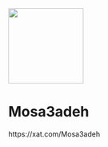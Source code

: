 <!DOCTYPE html>
<html lang="en" >
<head>
  <meta charset="UTF-8">
  <title>Mosa3adeh</title>
  <link rel="stylesheet" href="./style.css">
  <link rel='stylesheet' href='https://fonts.googleapis.com/css?family=Luckiest+Guy'>
</head>
<body>
<!-- partial:index.partial.html -->
<div class="stars-container">
	<div class="stars">
		<div></div><div></div><div></div>
	</div>
	<div class="stars">
		<div></div><div></div><div></div>
	</div>
	<div class="stars">
		<div></div><div></div><div></div>
	</div>
	<div class="stars">
		<div></div><div></div><div></div>
	</div>
	<div class="stars-2"></div>
	<div class="stars-2"></div>
	<div class="stars-2"></div>
</div>
  <div class="meteor-container">
	<div></div>
	<div></div>
	<div></div>
	<div></div>
</div>


<div class="meteor-container-2">
	<div></div>
	<div></div>
	<div></div>
	<div></div>
</div>
<div class='scene'>
  <div class='scene_titanShadow'></div>
  <div class='t_wrap'>
    <div class='scene_titan'>
      <div class='eyes'>
        <div class='eye eye--left'></div>
        <div class='eye eye--right'></div>
      </div>
    </div>
  </div>
  <div class='scene_saturn'>
    <div class='scene_saturn__face'>
      <div class='face_clip'>
        <div class='eye eye--left'></div>
        <div class='eye eye--right'></div>
        <div class='mouth'></div>
      </div>
    </div>
    <div class='scene_saturn__shadow'></div>
    <div class='scene_saturn__shadowRing'></div>
    <div class='scene_saturn__sparks'>
      <div class='spark'></div>
      <div class='spark'></div>
      <div class='spark'></div>
      <div class='spark'></div>
      <div class='spark'></div>
      <div class='spark'></div>
      <div class='spark'></div>
      <div class='spark'></div>
      <div class='spark'></div>
      <div class='spark'></div>
      <div class='spark'></div>
      <div class='spark'></div>
      <div class='spark'></div>
      <div class='spark'></div>
      <div class='spark'></div>
      <div class='spark'></div>
      <div class='spark'></div>
      <div class='spark'></div>
      <div class='spark'></div>
      <div class='spark'></div>
    </div>
    <div class='scene_saturn__ring'>
      <div class='small'>
        <div class='small_part'></div>
        <div class='small_part'></div>
        <div class='small_part'></div>
        <div class='small_part'></div>
        <div class='small_part'></div>
        <div class='small_part'></div>
        <div class='small_part'></div>
        <div class='small_part'></div>
        <div class='small_part'></div>
        <div class='small_part'></div>
        <div class='small_part'></div>
        <div class='small_part'></div>
        <div class='small_part'></div>
        <div class='small_part'></div>
        <div class='small_part'></div>
        <div class='small_part'></div>
        <div class='small_part'></div>
        <div class='small_part'></div>
        <div class='small_part'></div>
        <div class='small_part'></div>
        <div class='small_part'></div>
        <div class='small_part'></div>
        <div class='small_part'></div>
        <div class='small_part'></div>
        <div class='small_part'></div>
        <div class='small_part'></div>
        <div class='small_part'></div>
        <div class='small_part'></div>
        <div class='small_part'></div>
        <div class='small_part'></div>
        <div class='small_part'></div>
        <div class='small_part'></div>
        <div class='small_part'></div>
        <div class='small_part'></div>
        <div class='small_part'></div>
        <div class='small_part'></div>
        <div class='small_part'></div>
        <div class='small_part'></div>
        <div class='small_part'></div>
        <div class='small_part'></div>
      </div>
      <div class='layer'>
        <div class='layer_part'></div>
        <div class='layer_part'></div>
        <div class='layer_part'></div>
        <div class='layer_part'></div>
        <div class='layer_part'></div>
        <div class='layer_part'></div>
        <div class='layer_part'></div>
        <div class='layer_part'></div>
        <div class='layer_part'></div>
        <div class='layer_part'></div>
        <div class='layer_part'></div>
        <div class='layer_part'></div>
        <div class='layer_part'></div>
        <div class='layer_part'></div>
        <div class='layer_part'></div>
        <div class='layer_part'></div>
        <div class='layer_part'></div>
        <div class='layer_part'></div>
        <div class='layer_part'></div>
        <div class='layer_part'></div>
        <div class='layer_part'></div>
        <div class='layer_part'></div>
        <div class='layer_part'></div>
        <div class='layer_part'></div>
        <div class='layer_part'></div>
        <div class='layer_part'></div>
        <div class='layer_part'></div>
        <div class='layer_part'></div>
        <div class='layer_part'></div>
        <div class='layer_part'></div>
        <div class='layer_part'></div>
        <div class='layer_part'></div>
        <div class='layer_part'></div>
        <div class='layer_part'></div>
        <div class='layer_part'></div>
        <div class='layer_part'></div>
        <div class='layer_part'></div>
        <div class='layer_part'></div>
        <div class='layer_part'></div>
        <div class='layer_part'></div>
        <div class='layer_part'></div>
        <div class='layer_part'></div>
        <div class='layer_part'></div>
        <div class='layer_part'></div>
        <div class='layer_part'></div>
        <div class='layer_part'></div>
        <div class='layer_part'></div>
        <div class='layer_part'></div>
        <div class='layer_part'></div>
        <div class='layer_part'></div>
      </div>
      <div class='layer'>
        <div class='layer_part'></div>
        <div class='layer_part'></div>
        <div class='layer_part'></div>
        <div class='layer_part'></div>
        <div class='layer_part'></div>
        <div class='layer_part'></div>
        <div class='layer_part'></div>
        <div class='layer_part'></div>
        <div class='layer_part'></div>
        <div class='layer_part'></div>
        <div class='layer_part'></div>
        <div class='layer_part'></div>
        <div class='layer_part'></div>
        <div class='layer_part'></div>
        <div class='layer_part'></div>
        <div class='layer_part'></div>
        <div class='layer_part'></div>
        <div class='layer_part'></div>
        <div class='layer_part'></div>
        <div class='layer_part'></div>
        <div class='layer_part'></div>
        <div class='layer_part'></div>
        <div class='layer_part'></div>
        <div class='layer_part'></div>
        <div class='layer_part'></div>
        <div class='layer_part'></div>
        <div class='layer_part'></div>
        <div class='layer_part'></div>
        <div class='layer_part'></div>
        <div class='layer_part'></div>
        <div class='layer_part'></div>
        <div class='layer_part'></div>
        <div class='layer_part'></div>
        <div class='layer_part'></div>
        <div class='layer_part'></div>
        <div class='layer_part'></div>
        <div class='layer_part'></div>
        <div class='layer_part'></div>
        <div class='layer_part'></div>
        <div class='layer_part'></div>
        <div class='layer_part'></div>
        <div class='layer_part'></div>
        <div class='layer_part'></div>
        <div class='layer_part'></div>
        <div class='layer_part'></div>
        <div class='layer_part'></div>
        <div class='layer_part'></div>
        <div class='layer_part'></div>
        <div class='layer_part'></div>
        <div class='layer_part'></div>
      </div>
      <div class='layer'>
        <div class='layer_part'></div>
        <div class='layer_part'></div>
        <div class='layer_part'></div>
        <div class='layer_part'></div>
        <div class='layer_part'></div>
        <div class='layer_part'></div>
        <div class='layer_part'></div>
        <div class='layer_part'></div>
        <div class='layer_part'></div>
        <div class='layer_part'></div>
        <div class='layer_part'></div>
        <div class='layer_part'></div>
        <div class='layer_part'></div>
        <div class='layer_part'></div>
        <div class='layer_part'></div>
        <div class='layer_part'></div>
        <div class='layer_part'></div>
        <div class='layer_part'></div>
        <div class='layer_part'></div>
        <div class='layer_part'></div>
        <div class='layer_part'></div>
        <div class='layer_part'></div>
        <div class='layer_part'></div>
        <div class='layer_part'></div>
        <div class='layer_part'></div>
        <div class='layer_part'></div>
        <div class='layer_part'></div>
        <div class='layer_part'></div>
        <div class='layer_part'></div>
        <div class='layer_part'></div>
        <div class='layer_part'></div>
        <div class='layer_part'></div>
        <div class='layer_part'></div>
        <div class='layer_part'></div>
        <div class='layer_part'></div>
        <div class='layer_part'></div>
        <div class='layer_part'></div>
        <div class='layer_part'></div>
        <div class='layer_part'></div>
        <div class='layer_part'></div>
        <div class='layer_part'></div>
        <div class='layer_part'></div>
        <div class='layer_part'></div>
        <div class='layer_part'></div>
        <div class='layer_part'></div>
        <div class='layer_part'></div>
        <div class='layer_part'></div>
        <div class='layer_part'></div>
        <div class='layer_part'></div>
        <div class='layer_part'></div>
      </div>
    </div>
  </div>
</div>
<div class="context2">
<img src="https://scbb.ihbt.res.in/prp/images/help1.png" width="150">
</div>
<div class="context">
<div class="bubbles">
<h1>Mosa3adeh</h1>
<span>https://xat.com/Mosa3adeh</span>
</div>

</div>
<!-- partial -->
<script src='https://cdnjs.cloudflare.com/ajax/libs/jquery/2.2.2/jquery.min.js'></script><script  src="./script.js"></script>

</body>
</html>
